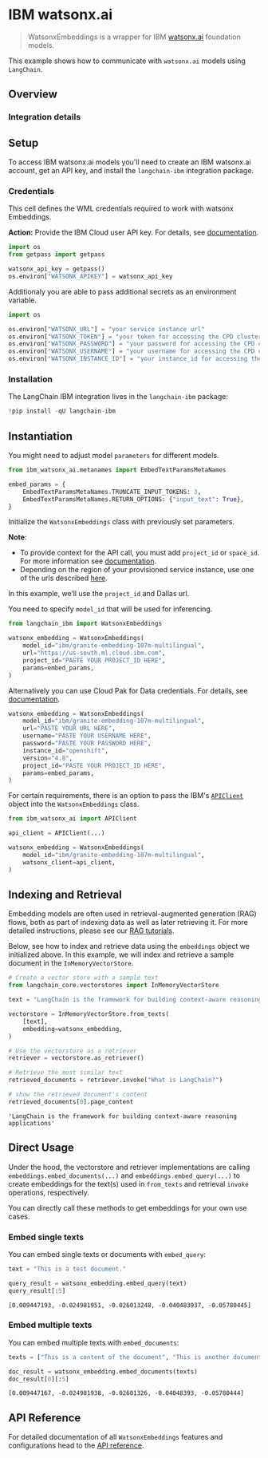 # IBM watsonx.ai

>WatsonxEmbeddings is a wrapper for IBM [watsonx.ai](https://www.ibm.com/products/watsonx-ai) foundation models.

This example shows how to communicate with `watsonx.ai` models using `LangChain`.

## Overview
### Integration details

<ItemTable category="text_embedding" item="IBM" />

## Setup

To access IBM watsonx.ai models you'll need to create an IBM watsonx.ai account, get an API key, and install the `langchain-ibm` integration package.

### Credentials

This cell defines the WML credentials required to work with watsonx Embeddings.

**Action:** Provide the IBM Cloud user API key. For details, see
[documentation](https://cloud.ibm.com/docs/account?topic=account-userapikey&interface=ui).


```python
import os
from getpass import getpass

watsonx_api_key = getpass()
os.environ["WATSONX_APIKEY"] = watsonx_api_key
```

Additionaly you are able to pass additional secrets as an environment variable. 


```python
import os

os.environ["WATSONX_URL"] = "your service instance url"
os.environ["WATSONX_TOKEN"] = "your token for accessing the CPD cluster"
os.environ["WATSONX_PASSWORD"] = "your password for accessing the CPD cluster"
os.environ["WATSONX_USERNAME"] = "your username for accessing the CPD cluster"
os.environ["WATSONX_INSTANCE_ID"] = "your instance_id for accessing the CPD cluster"
```

### Installation

The LangChain IBM integration lives in the `langchain-ibm` package:


```python
!pip install -qU langchain-ibm
```

## Instantiation

You might need to adjust model `parameters` for different models.


```python
from ibm_watsonx_ai.metanames import EmbedTextParamsMetaNames

embed_params = {
    EmbedTextParamsMetaNames.TRUNCATE_INPUT_TOKENS: 3,
    EmbedTextParamsMetaNames.RETURN_OPTIONS: {"input_text": True},
}
```

Initialize the `WatsonxEmbeddings` class with previously set parameters.


**Note**: 

- To provide context for the API call, you must add `project_id` or `space_id`. For more information see [documentation](https://www.ibm.com/docs/en/watsonx-as-a-service?topic=projects).
- Depending on the region of your provisioned service instance, use one of the urls described [here](https://ibm.github.io/watsonx-ai-python-sdk/setup_cloud.html#authentication).

In this example, we’ll use the `project_id` and Dallas url.


You need to specify `model_id` that will be used for inferencing.


```python
from langchain_ibm import WatsonxEmbeddings

watsonx_embedding = WatsonxEmbeddings(
    model_id="ibm/granite-embedding-107m-multilingual",
    url="https://us-south.ml.cloud.ibm.com",
    project_id="PASTE YOUR PROJECT_ID HERE",
    params=embed_params,
)
```

Alternatively you can use Cloud Pak for Data credentials. For details, see [documentation](https://ibm.github.io/watsonx-ai-python-sdk/setup_cpd.html).    


```python
watsonx_embedding = WatsonxEmbeddings(
    model_id="ibm/granite-embedding-107m-multilingual",
    url="PASTE YOUR URL HERE",
    username="PASTE YOUR USERNAME HERE",
    password="PASTE YOUR PASSWORD HERE",
    instance_id="openshift",
    version="4.8",
    project_id="PASTE YOUR PROJECT_ID HERE",
    params=embed_params,
)
```

For certain requirements, there is an option to pass the IBM's [`APIClient`](https://ibm.github.io/watsonx-ai-python-sdk/base.html#apiclient) object into the `WatsonxEmbeddings` class.


```python
from ibm_watsonx_ai import APIClient

api_client = APIClient(...)

watsonx_embedding = WatsonxEmbeddings(
    model_id="ibm/granite-embedding-107m-multilingual",
    watsonx_client=api_client,
)
```

## Indexing and Retrieval

Embedding models are often used in retrieval-augmented generation (RAG) flows, both as part of indexing data as well as later retrieving it. For more detailed instructions, please see our [RAG tutorials](/oss/tutorials/rag).

Below, see how to index and retrieve data using the `embeddings` object we initialized above. In this example, we will index and retrieve a sample document in the `InMemoryVectorStore`.


```python
# Create a vector store with a sample text
from langchain_core.vectorstores import InMemoryVectorStore

text = "LangChain is the framework for building context-aware reasoning applications"

vectorstore = InMemoryVectorStore.from_texts(
    [text],
    embedding=watsonx_embedding,
)

# Use the vectorstore as a retriever
retriever = vectorstore.as_retriever()

# Retrieve the most similar text
retrieved_documents = retriever.invoke("What is LangChain?")

# show the retrieved document's content
retrieved_documents[0].page_content
```



```output
'LangChain is the framework for building context-aware reasoning applications'
```


## Direct Usage

Under the hood, the vectorstore and retriever implementations are calling `embeddings.embed_documents(...)` and `embeddings.embed_query(...)` to create embeddings for the text(s) used in `from_texts` and retrieval `invoke` operations, respectively.

You can directly call these methods to get embeddings for your own use cases.

### Embed single texts

You can embed single texts or documents with `embed_query`:


```python
text = "This is a test document."

query_result = watsonx_embedding.embed_query(text)
query_result[:5]
```



```output
[0.009447193, -0.024981951, -0.026013248, -0.040483937, -0.05780445]
```


### Embed multiple texts

You can embed multiple texts with `embed_documents`:


```python
texts = ["This is a content of the document", "This is another document"]

doc_result = watsonx_embedding.embed_documents(texts)
doc_result[0][:5]
```



```output
[0.009447167, -0.024981938, -0.02601326, -0.04048393, -0.05780444]
```


## API Reference

For detailed documentation of all `WatsonxEmbeddings` features and configurations head to the [API reference](https://python.langchain.com/api_reference/ibm/embeddings/langchain_ibm.embeddings.WatsonxEmbeddings.html).
